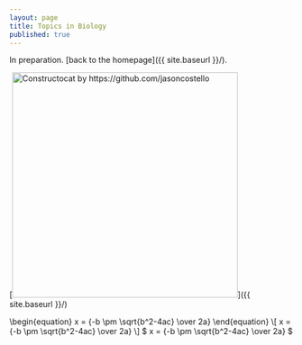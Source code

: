 ```yaml
---
layout: page
title: Topics in Biology
published: true
---
```


In preparation. [back to the homepage]({{ site.baseurl }}/).

[<img src="{{ site.baseurl }}/images/404.jpg" alt="Constructocat by https://github.com/jasoncostello" style="width: 400px;"/>]({{ site.baseurl }}/)


\begin{equation} x = {-b \pm \sqrt{b^2-4ac} \over 2a} \end{equation}
\\[ x = {-b \pm \sqrt{b^2-4ac} \over 2a} \\]
$ x = {-b \pm \sqrt{b^2-4ac} \over 2a} $